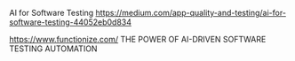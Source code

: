 

AI for Software Testing
https://medium.com/app-quality-and-testing/ai-for-software-testing-44052eb0d834


https://www.functionize.com/
THE POWER OF AI-DRIVEN
SOFTWARE TESTING AUTOMATION

